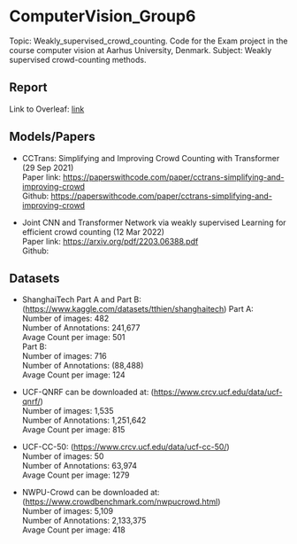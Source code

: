 # ComputerVision_Group6
Topic: Weakly_supervised_crowd_counting.
Code for the Exam project in the course computer vision at Aarhus University, Denmark. Subject: Weakly supervised crowd-counting methods. 

## Report
Link to Overleaf: [link](https://www.overleaf.com/read/wkdpbpvzbqvd)

## Models/Papers
+ CCTrans: Simplifying and Improving Crowd Counting with Transformer (29 Sep 2021) <br />
Paper link: https://paperswithcode.com/paper/cctrans-simplifying-and-improving-crowd <br />
Github: https://paperswithcode.com/paper/cctrans-simplifying-and-improving-crowd <br />

+ Joint CNN and Transformer Network via weakly supervised Learning for efficient crowd counting (12 Mar 2022) <br />
Paper link: https://arxiv.org/pdf/2203.06388.pdf <br />
Github: <br />

## Datasets
+ ShanghaiTech Part A and Part B: (https://www.kaggle.com/datasets/tthien/shanghaitech)
  Part A: <br />
  Number of images:       482 <br />
  Number of Annotations:  241,677 <br />
  Avage Count per image:  501 <br />
  Part B: <br />
  Number of images:       716 <br />
  Number of Annotations:  (88,488) <br />
  Avage Count per image:  124 <br />

+ UCF-QNRF can be downloaded at: (https://www.crcv.ucf.edu/data/ucf-qnrf/) <br />
  Number of images:       1,535 <br />
  Number of Annotations:  1,251,642 <br />
  Avage Count per image:  815 <br />

+ UCF-CC-50: (https://www.crcv.ucf.edu/data/ucf-cc-50/) <br />
  Number of images:       50 <br />
  Number of Annotations:  63,974 <br />
  Avage Count per image:  1279 <br />

+ NWPU-Crowd can be downloaded at: (https://www.crowdbenchmark.com/nwpucrowd.html) <br />
  Number of images:       5,109 <br />
  Number of Annotations:  2,133,375 <br />
  Avage Count per image:  418 <br />
